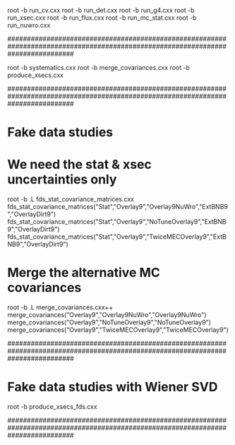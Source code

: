 root -b run_cv.cxx
root -b run_det.cxx
root -b run_g4.cxx
root -b run_xsec.cxx
root -b run_flux.cxx
root -b run_mc_stat.cxx
root -b run_nuwro.cxx

#################################################################################################################################

root -b systematics.cxx
root -b merge_covariances.cxx
root -b produce_xsecs.cxx

#################################################################################################################################

# Fake data studies

# We need the stat & xsec uncertainties only

root -b
.L fds_stat_covariance_matrices.cxx
fds_stat_covariance_matrices("Stat","Overlay9","Overlay9NuWro","ExtBNB9","OverlayDirt9")
fds_stat_covariance_matrices("Stat","Overlay9","NoTuneOverlay9","ExtBNB9","OverlayDirt9")
fds_stat_covariance_matrices("Stat","Overlay9","TwiceMECOverlay9","ExtBNB9","OverlayDirt9")

# Merge the alternative MC covariances
root -b
.L merge_covariances.cxx++
merge_covariances("Overlay9","Overlay9NuWro","Overlay9NuWro")
merge_covariances("Overlay9","NoTuneOverlay9","NoTuneOverlay9")
merge_covariances("Overlay9","TwiceMECOverlay9","TwiceMECOverlay9") 

#################################################################################################################################

# Fake data studies with Wiener SVD
root -b produce_xsecs_fds.cxx

#################################################################################################################################

